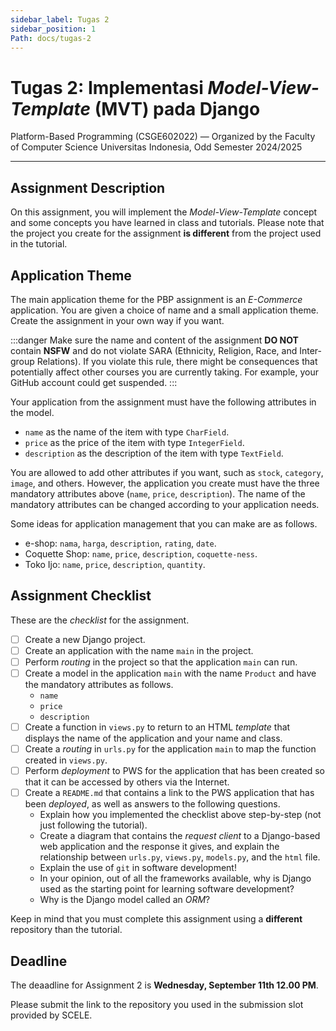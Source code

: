 ```yaml
---
sidebar_label: Tugas 2
sidebar_position: 1
Path: docs/tugas-2
---
```


# Tugas 2: Implementasi *Model-View-Template* (MVT) pada Django

Platform-Based Programming (CSGE602022) — Organized by the Faculty of Computer Science Universitas Indonesia, Odd Semester 2024/2025

---

## Assignment Description

On this assignment, you will implement the *Model-View-Template* concept and some concepts you have learned in class and tutorials. Please note that the project you create for the assignment **is different** from the project used in the tutorial.

## Application Theme

The main application theme for the PBP assignment is an *E-Commerce* application. You are given a choice of name and a small application theme. Create the assignment in your own way if you want.

:::danger
Make sure the name and content of the assignment **DO NOT** contain **NSFW** and do not violate SARA (Ethnicity, Religion, Race, and Inter-group Relations). If you violate this rule, there might be consequences that potentially affect other courses you are currently taking. For example, your GitHub account could get suspended.
:::

Your application from the assignment must have the following attributes in the model.

- `name` as the name of the item with type `CharField`.
- `price` as the price of the item with type `IntegerField`.
- `description` as the description of the item with type `TextField`.

You are allowed to add other attributes if you want, such as `stock`, `category`, `image`, and others. However, the application you create must have the three mandatory attributes above (`name`, `price`, `description`). The name of the mandatory attributes can be changed according to your application needs.

Some ideas for application management that you can make are as follows.

- e-shop: `nama`, `harga`, `description`, `rating`, `date`.
- Coquette Shop: `name`, `price`, `description`, `coquette-ness`.
- Toko Ijo: `name`, `price`, `description`, `quantity`.

## Assignment Checklist

These are the *checklist* for the assignment.

- [ ] Create a new Django project.
- [ ] Create an application with the name `main` in the project.
- [ ] Perform *routing* in the project so that the application `main` can run.
- [ ] Create a model in the application `main` with the name `Product` and have the mandatory attributes as follows.
    - `name`
    - `price`
    - `description`
- [ ] Create a function in `views.py` to return to an HTML *template* that displays the name of the application and your name and class.
- [ ] Create a *routing* in `urls.py` for the application `main` to map the function created in `views.py`.
- [ ] Perform *deployment* to PWS for the application that has been created so that it can be accessed by others via the Internet.
- [ ] Create a `README.md` that contains a link to the PWS application that has been *deployed*, as well as answers to the following questions.
    - Explain how you implemented the checklist above step-by-step (not just following the tutorial).
    - Create a diagram that contains the *request client* to a Django-based web application and the response it gives, and explain the relationship between `urls.py`, `views.py`, `models.py`, and the `html` file.
    - Explain the use of `git` in software development!
    - In your opinion, out of all the frameworks available, why is Django used as the starting point for learning software development?
    - Why is the Django model called an *ORM*?

Keep in mind that you must complete this assignment using a **different** repository than the tutorial.

## Deadline

The deaadline for Assignment 2 is **Wednesday, September 11th 12.00 PM**.

Please submit the link to the repository you used in the submission slot provided by SCELE.
